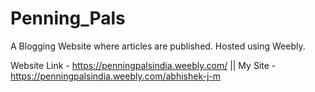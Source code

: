 # Penning_Pals
A Blogging Website where articles are published. Hosted using Weebly.

Website Link - https://penningpalsindia.weebly.com/ || 
My Site - https://penningpalsindia.weebly.com/abhishek-j-m
